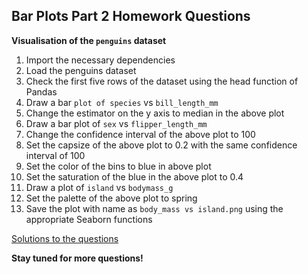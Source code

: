 ## Bar Plots Part 2 Homework Questions

<b>Visualisation of the ```penguins``` dataset</b>

1. Import the necessary dependencies
2. Load the penguins dataset
3. Check the first five rows of the dataset using the head function of Pandas
4. Draw a bar ```plot of species``` vs ```bill_length_mm```
5. Change the estimator on the y axis to median in the above plot
6. Draw a bar plot of ```sex``` vs ```flipper_length_mm```
7. Change the confidence interval of the above plot to 100
8. Set the capsize of the above plot to 0.2 with the same confidence interval of 100
9. Set the color of the bins to blue in above plot
10. Set the saturation of the blue in the above plot to 0.4
11. Draw a plot of ```island``` vs ```bodymass_g```
12. Set the palette of the above plot to spring
13. Save the plot with name as ```body_mass vs island.png``` using the appropriate Seaborn functions

<a href = 'https://github.com/codebasics/Seaborn-Series/blob/master/03.BarPlotsPart2/Homework_Solutions.ipynb'>Solutions to the questions</a>

<b>Stay tuned for more questions!</b>
